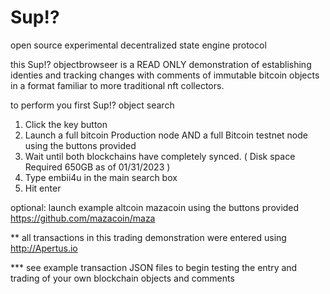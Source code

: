 # Sup!? 
open source experimental decentralized state engine protocol

this Sup!? objectbrowseer is a READ ONLY demonstration of establishing identies and tracking changes with comments of immutable bitcoin objects in a format familiar to more traditional nft collectors.


to perform you first Sup!? object search

1. Click the key button
2. Launch a full bitcoin Production node AND a full Bitcoin testnet node using the buttons provided
3. Wait until both blockchains have completely synced.  ( Disk space Required 650GB as of 01/31/2023 )
4. Type embii4u in the main search box
5. Hit enter


optional:
launch example altcoin mazacoin using the buttons provided   https://github.com/mazacoin/maza


** all transactions in this trading demonstration were entered using   http://Apertus.io 

*** see example transaction JSON files to begin testing the entry and trading of your own blockchain objects and comments
